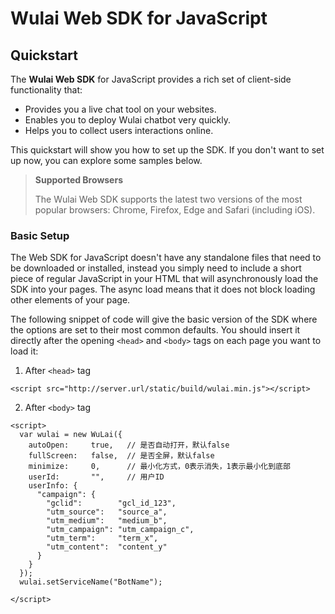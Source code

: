 # Wulai Web SDK for JavaScript

## Quickstart

The **Wulai Web SDK** for JavaScript provides a rich set of client-side functionality that: 

- Provides you a live chat tool on your websites.
- Enables you to deploy Wulai chatbot very quickly.
- Helps you to collect users interactions online.

This quickstart will show you how to set up the SDK. If you don't want to set up now, you can explore some samples below.

>**Supported Browsers**
>
>The Wulai Web SDK supports the latest two versions of the most popular browsers: Chrome, Firefox, Edge and Safari (including iOS).

### Basic Setup

The Web SDK for JavaScript doesn't have any standalone files that need to be downloaded or installed, instead you simply need to include a short piece of regular JavaScript in your HTML that will asynchronously load the SDK into your pages. The async load means that it does not block loading other elements of your page.

The following snippet of code will give the basic version of the SDK where the options are set to their most common defaults. You should insert it directly after the opening `<head>` and `<body>` tags on each page you want to load it:

1. After `<head>` tag

```
<script src="http://server.url/static/build/wulai.min.js"></script>
```

2. After `<body>` tag

```
<script>
  var wulai = new WuLai({
    autoOpen:     true,   // 是否自动打开，默认false
    fullScreen:   false,  // 是否全屏，默认false
    minimize:     0,      // 最小化方式，0表示消失，1表示最小化到底部
    userId:       "",     // 用户ID
    userInfo: {
      "campaign": {
        "gclid":        "gcl_id_123",
        "utm_source":   "source_a",
        "utm_medium":   "medium_b",
        "utm_campaign": "utm_campaign_c",
        "utm_term":     "term_x",
        "utm_content":  "content_y"
      }
    }
  });
  wulai.setServiceName("BotName");

</script>
```
